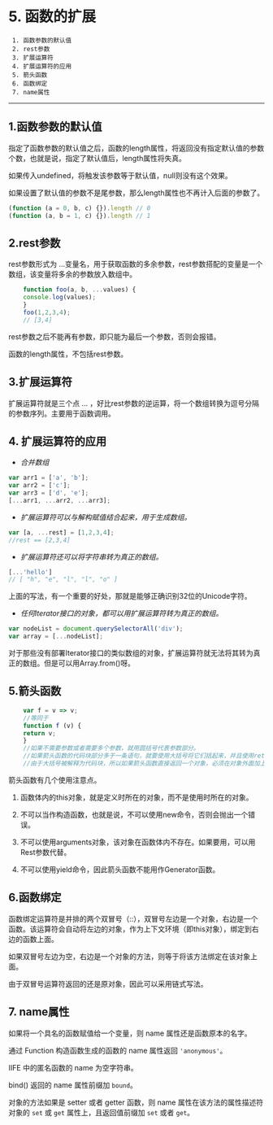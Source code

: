 # 5. 函数的扩展


```
 1. 函数参数的默认值
 2. rest参数
 3. 扩展运算符
 4. 扩展运算符的应用
 5. 箭头函数
 6. 函数绑定
 7. name属性
```
---

## 1.函数参数的默认值

指定了函数参数的默认值之后，函数的length属性，将返回没有指定默认值的参数个数，也就是说，指定了默认值后，length属性将失真。  

如果传入undefined，将触发该参数等于默认值，null则没有这个效果。  

如果设置了默认值的参数不是尾参数，那么length属性也不再计入后面的参数了。  

```javascript
(function (a = 0, b, c) {}).length // 0
(function (a, b = 1, c) {}).length // 1
```  


## 2.rest参数

rest参数形式为 ...变量名，用于获取函数的多余参数，rest参数搭配的变量是一个数组，该变量将多余的参数放入数组中。  

```javascript
    function foo(a, b, ...values) {
    console.log(values);
    }
    foo(1,2,3,4);
    // [3,4]
```  

rest参数之后不能再有参数，即只能为最后一个参数，否则会报错。  

函数的length属性，不包括rest参数。  



## 3.扩展运算符

扩展运算符就是三个点 ... ，好比rest参数的逆运算，将一个数组转换为逗号分隔的参数序列。主要用于函数调用。  



## 4.  扩展运算符的应用

+ *合并数组*  

```javascript
var arr1 = ['a', 'b'];
var arr2 = ['c'];
var arr3 = ['d', 'e'];
[...arr1, ...arr2, ...arr3];
```  

+ *扩展运算符可以与解构赋值结合起来，用于生成数组。*  

```javascript
var [a, ...rest] = [1,2,3,4];
//rest == [2,3,4]
```  

+ *扩展运算符还可以将字符串转为真正的数组。*  

```javascript
[...'hello']
// [ "h", "e", "l", "l", "o" ]
```  

上面的写法，有一个重要的好处，那就是能够正确识别32位的Unicode字符。   

+ *任何Iterator接口的对象，都可以用扩展运算符转为真正的数组。*  

```javascript
var nodeList = document.querySelectorAll('div');
var array = [...nodeList];
```  

对于那些没有部署Iterator接口的类似数组的对象，扩展运算符就无法将其转为真正的数组。但是可以用Array.from()呀。  



## 5.箭头函数

```javascript
    var f = v => v;
    //等同于
    function f (v) {
    return v;
    }
    //如果不需要参数或者需要多个参数，就用圆括号代表参数部分。
    //如果箭头函数的代码块部分多于一条语句，就要使用大括号将它们括起来，并且使用return语句返回。
    //由于大括号被解释为代码块，所以如果箭头函数直接返回一个对象，必须在对象外面加上括号。
```  

箭头函数有几个使用注意点。  

  1. 函数体内的this对象，就是定义时所在的对象，而不是使用时所在的对象。

  2. 不可以当作构造函数，也就是说，不可以使用new命令，否则会抛出一个错误。

  3. 不可以使用arguments对象，该对象在函数体内不存在。如果要用，可以用Rest参数代替。

  4. 不可以使用yield命令，因此箭头函数不能用作Generator函数。  



## 6.函数绑定

函数绑定运算符是并排的两个双冒号（::），双冒号左边是一个对象，右边是一个函数。该运算符会自动将左边的对象，作为上下文环境（即this对象），绑定到右边的函数上面。  

如果双冒号左边为空，右边是一个对象的方法，则等于将该方法绑定在该对象上面。  

由于双冒号运算符返回的还是原对象，因此可以采用链式写法。  



## 7. name属性

如果将一个具名的函数赋值给一个变量，则 name 属性还是函数原本的名字。  

通过 Function 构造函数生成的函数的 name 属性返回 `'anonymous'`。  

IIFE 中的匿名函数的 name 为空字符串。  

bind() 返回的 name 属性前缀加 `bound`。

对象的方法如果是 setter 或者 getter 函数，则 name 属性在该方法的属性描述符对象的 `set` 或 `get` 属性上，且返回值前缀加 `set` 或者 `get`。
